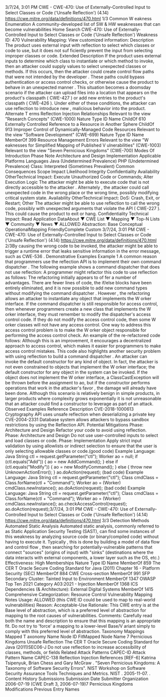 3/7/24, 3:01 PM CWE - CWE-470: Use of Externally-Controlled Input to Select Classes or Code ('Unsafe Reﬂection') (4.14)
https://cwe.mitre.org/data/deﬁnitions/470.html 1/3
Common W eakness Enumeration
A community-developed list of SW & HW weaknesses that can become
vulnerabilities
Home Search
CWE-470: Use of Externally-Controlled Input to Select Classes or Code ('Unsafe
Reflection')
Weakness ID: 470
Vulnerability Mapping: 
View customized information:
 Description
The product uses external input with reflection to select which classes or code to use, but it does not suf ficiently prevent the input from
selecting improper classes or code.
 Extended Description
If the product uses external inputs to determine which class to instantiate or which method to invoke, then an attacker could supply
values to select unexpected classes or methods. If this occurs, then the attacker could create control flow paths that were not
intended by the developer . These paths could bypass authentication or access control checks, or otherwise cause the product to
behave in an unexpected manner . This situation becomes a doomsday scenario if the attacker can upload files into a location that
appears on the product's classpath ( CWE-427 ) or add new entries to the product's classpath ( CWE-426 ). Under either of these
conditions, the attacker can use reflection to introduce new , malicious behavior into the product.
 Alternate T erms
Reflection Injection
 Relationships
 Relevant to the view "Research Concepts" (CWE-1000)
Nature Type ID Name
ChildOf 610 Externally Controlled Reference to a Resource in Another Sphere
ChildOf 913 Improper Control of Dynamically-Managed Code Resources
 Relevant to the view "Software Development" (CWE-699)
Nature Type ID Name
MemberOf 399 Resource Management Errors
 Relevant to the view "W eaknesses for Simplified Mapping of Published V ulnerabilities" (CWE-1003)
 Relevant to the view "Seven Pernicious Kingdoms" (CWE-700)
 Modes Of Introduction
Phase Note
Architecture and Design
Implementation
 Applicable Platforms
Languages
Java (Undetermined Prevalence)
PHP (Undetermined Prevalence)
Class: Interpreted (Sometimes Prevalent)
 Common Consequences
Scope Impact Likelihood
Integrity
Confidentiality
Availability
OtherTechnical Impact: Execute Unauthorized Code or Commands; Alter Execution Logic
The attacker might be able to execute code that is not directly accessible to the attacker . Alternately ,
the attacker could call unexpected code in the wrong place or the wrong time, possibly modifying
critical system state.
Availability
OtherTechnical Impact: DoS: Crash, Exit, or Restart; Other
The attacker might be able to use reflection to call the wrong code, possibly with unexpected
arguments that violate the API ( CWE-227 ). This could cause the product to exit or hang.
Confidentiality Technical Impact: Read Application DataAbout ▼ CWE List ▼ Mapping ▼ Top-N Lists ▼ Community ▼ News ▼
ALLOWED
Abstraction: Base
Conceptual OperationalMapping
FriendlyComplete Custom
3/7/24, 3:01 PM CWE - CWE-470: Use of Externally-Controlled Input to Select Classes or Code ('Unsafe Reﬂection') (4.14)
https://cwe.mitre.org/data/deﬁnitions/470.html 2/3By causing the wrong code to be invoked, the attacker might be able to trigger a runtime error that
leaks sensitive information in the error message, such as CWE-536 .
 Demonstrative Examples
Example 1
A common reason that programmers use the reflection API is to implement their own command dispatcher . The following example
shows a command dispatcher that does not use reflection:
A programmer might refactor this code to use reflection as follows:
The refactoring initially appears to of fer a number of advantages. There are fewer lines of code, the if/else blocks have been entirely
eliminated, and it is now possible to add new command types without modifying the command dispatcher . However , the refactoring
allows an attacker to instantiate any object that implements the W orker interface. If the command dispatcher is still responsible for
access control, then whenever programmers create a new class that implements the W orker interface, they must remember to modify
the dispatcher's access control code. If they do not modify the access control code, then some W orker classes will not have any
access control.
One way to address this access control problem is to make the W orker object responsible for performing the access control check. An
example of the re-refactored code follows:
Although this is an improvement, it encourages a decentralized approach to access control, which makes it easier for programmers to
make access control mistakes. This code also highlights another security problem with using reflection to build a command
dispatcher . An attacker can invoke the default constructor for any kind of object. In fact, the attacker is not even constrained to objects
that implement the W orker interface; the default constructor for any object in the system can be invoked. If the object does not
implement the W orker interface, a ClassCastException will be thrown before the assignment to ao, but if the constructor performs
operations that work in the attacker's favor , the damage will already have been done. Although this scenario is relatively benign in
simple products, in larger products where complexity grows exponentially it is not unreasonable that an attacker could find a
constructor to leverage as part of an attack.
 Observed Examples
Reference Description
CVE-2018-1000613 Cryptography API uses unsafe reflection when deserializing a private key
CVE-2004-2331 Database system allows attackers to bypass sandbox restrictions by using the Reflection API.
 Potential Mitigations
Phase: Architecture and Design
Refactor your code to avoid using reflection.
Phase: Architecture and Design
Do not use user-controlled inputs to select and load classes or code.
Phase: Implementation
Apply strict input validation by using allowlists or indirect selection to ensure that the user is only selecting allowable classes or
code.(good code) Example Language: Java 
String ctl = request.getParameter("ctl");
Worker ao = null;
if (ctl.equals("Add")) {
ao = new AddCommand();
}
else if (ctl.equals("Modify")) {
ao = new ModifyCommand();
}
else {
throw new UnknownActionError();
}
ao.doAction(request);
(bad code) Example Language: Java 
String ctl = request.getParameter("ctl");
Class cmdClass = Class.forName(ctl + "Command");
Worker ao = (Worker) cmdClass.newInstance();
ao.doAction(request);
(bad code) Example Language: Java 
String ctl = request.getParameter("ctl");
Class cmdClass = Class.forName(ctl + "Command");
Worker ao = (Worker) cmdClass.newInstance();
ao.checkAccessControl(request);
ao.doAction(request);3/7/24, 3:01 PM CWE - CWE-470: Use of Externally-Controlled Input to Select Classes or Code ('Unsafe Reﬂection') (4.14)
https://cwe.mitre.org/data/deﬁnitions/470.html 3/3
 Detection Methods
Automated Static Analysis
Automated static analysis, commonly referred to as Static Application Security Testing (SAST), can find some instances of this
weakness by analyzing source code (or binary/compiled code) without having to execute it. Typically , this is done by building a
model of data flow and control flow , then searching for potentially-vulnerable patterns that connect "sources" (origins of input)
with "sinks" (destinations where the data interacts with external components, a lower layer such as the OS, etc.)
Effectiveness: High
 Memberships
Nature Type ID Name
MemberOf 859 The CER T Oracle Secure Coding Standard for Java (2011) Chapter 16 - Platform Security
(SEC)
MemberOf 884 CWE Cross-section
MemberOf 991 SFP Secondary Cluster: Tainted Input to Environment
MemberOf 1347 OWASP Top Ten 2021 Category A03:2021 - Injection
MemberOf 1368 ICS Dependencies (& Architecture): External Digital Systems
MemberOf 1415 Comprehensive Categorization: Resource Control
 Vulnerability Mapping Notes
Usage: ALLOWED (this CWE ID could be used to map to real-world vulnerabilities)
Reason: Acceptable-Use
Rationale:
This CWE entry is at the Base level of abstraction, which is a preferred level of abstraction for mapping to the root causes of
vulnerabilities.
Comments:
Carefully read both the name and description to ensure that this mapping is an appropriate fit. Do not try to 'force' a mapping to a
lower-level Base/V ariant simply to comply with this preferred level of abstraction.
 Taxonomy Mappings
Mapped T axonomy Name Node ID FitMapped Node Name
7 Pernicious Kingdoms Unsafe Reflection
The CER T Oracle Secure
Coding Standard for Java
(2011)SEC06-J Do not use reflection to increase accessibility of classes, methods, or fields
 Related Attack Patterns
CAPEC-ID Attack Pattern Name
CAPEC-138 Reflection Injection
 References
[REF-6] Katrina Tsipenyuk, Brian Chess and Gary McGraw . "Seven Pernicious Kingdoms: A Taxonomy of Software Security
Errors". NIST Workshop on Software Security Assurance Tools Techniques and Metrics. NIST . 2005-11-07.
.
 Content History
 Submissions
Submission Date Submitter Organization
2006-07-19
(CWE Draft 3, 2006-07-19)7 Pernicious Kingdoms
 Modifications
 Previous Entry Names
